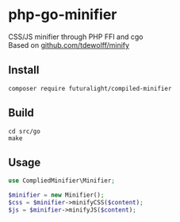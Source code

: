 # php-go-minifier
CSS/JS minifier through PHP FFI and cgo<br/>
Based on [github.com/tdewolff/minify](https://github.com/tdewolff/minify)
## Install
```console
composer require futuralight/compiled-minifier
```
## Build
```console
cd src/go
make
```
## Usage
```php
use CompliedMinifier\Minifier;

$minifier = new Minifier();
$css = $minifier->minifyCSS($content);
$js = $minifier->minifyJS($content);
```